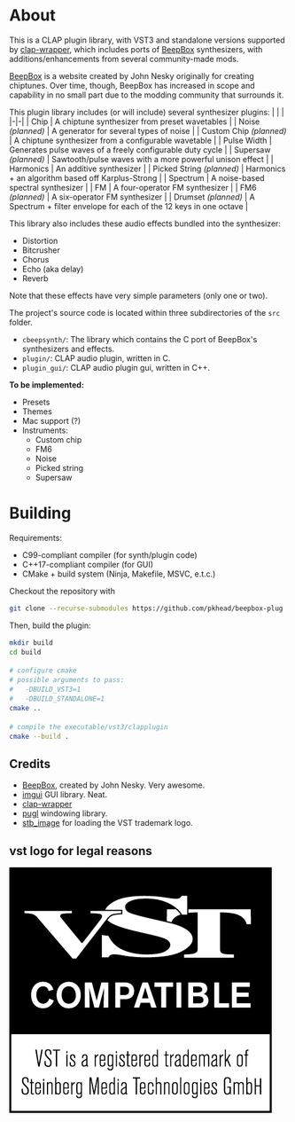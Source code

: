 # About
This is a CLAP plugin library, with VST3 and standalone versions supported by [clap-wrapper](https://github.com/free-audio/clap-wrapper), which includes ports of [BeepBox](https://beepbox.co) synthesizers, with additions/enhancements from several community-made mods.

[BeepBox](https://beepbox.co) is a website created by John Nesky originally for creating chiptunes. Over time, though, BeepBox has increased in scope and capability in no small part due to the modding community that surrounds it.

This plugin library includes (or will include) several synthesizer plugins:
| | |
|-|-|
| Chip | A chiptune synthesizer from preset wavetables |
| Noise *(planned)* | A generator for several types of noise |
| Custom Chip *(planned)* | A chiptune synthesizer from a configurable wavetable |
| Pulse Width | Generates pulse waves of a freely configurable duty cycle |
| Supersaw *(planned)* | Sawtooth/pulse waves with a more powerful unison effect |
| Harmonics | An additive synthesizer |
| Picked String *(planned)* | Harmonics + an algorithm based off Karplus-Strong |
| Spectrum | A noise-based spectral synthesizer |
| FM | A four-operator FM synthesizer |
| FM6 *(planned)* | A six-operator FM synthesizer |
| Drumset *(planned)* | A Spectrum + filter envelope for each of the 12 keys in one octave |

This library also includes these audio effects bundled into the synthesizer:
- Distortion
- Bitcrusher
- Chorus
- Echo (aka delay)
- Reverb

Note that these effects have very simple parameters (only one or two).

The project's source code is located within three subdirectories of the `src` folder.
- `cbeepsynth/`: The library which contains the C port of BeepBox's synthesizers and effects.
- `plugin/`: CLAP audio plugin, written in C.
- `plugin_gui/`: CLAP audio plugin gui, written in C++.

**To be implemented:**
- Presets
- Themes
- Mac support (?)
- Instruments:
    - Custom chip
    - FM6
    - Noise
    - Picked string
    - Supersaw

# Building
Requirements:
- C99-compliant compiler (for synth/plugin code)
- C++17-compliant compiler (for GUI)
- CMake + build system (Ninja, Makefile, MSVC, e.t.c.)

Checkout the repository with
```bash
git clone --recurse-submodules https://github.com/pkhead/beepbox-plug
```

Then, build the plugin:
```bash
mkdir build
cd build

# configure cmake
# possible arguments to pass:
#   -DBUILD_VST3=1
#   -DBUILD_STANDALONE=1
cmake ..

# compile the executable/vst3/clapplugin
cmake --build .
```

## Credits
- [BeepBox](https://beepbox.co), created by John Nesky. Very awesome.
- [imgui](https://github.com/ocornut/imgui) GUI library. Neat.
- [clap-wrapper](https://github.com/free-audio/clap-wrapper)
- [pugl](https://gitlab.com/lv2/pugl/) windowing library.
- [stb_image](https://github.com/nothings/stb) for loading the VST trademark logo.

## vst logo for legal reasons
![VST is a registered trademark of Steinberg Media Technologies GmbH](vst_logo.png)